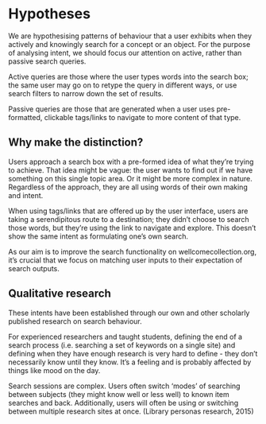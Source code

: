 # Hypotheses

We are hypothesising patterns of behaviour that a user exhibits when they actively and knowingly search for a concept or an object. For the purpose of analysing intent, we should focus our attention on active, rather than passive search queries.

Active queries are those where the user types words into the search box; the same user may go on to retype the query in different ways, or use search filters to narrow down the set of results.

Passive queries are those that are generated when a user uses pre-formatted, clickable tags/links to navigate to more content of that type.

## Why make the distinction?

Users approach a search box with a pre-formed idea of what they’re trying to achieve. That idea might be vague: the user wants to find out if we have something on this single topic area. Or it might be more complex in nature. Regardless of the approach, they are all using words of their own making and intent.

When using tags/links that are offered up by the user interface, users are taking a serendipitous route to a destination; they didn’t choose to search those words, but they’re using the link to navigate and explore. This doesn’t show the same intent as formulating one’s own search.

As our aim is to improve the search functionality on wellcomecollection.org, it’s crucial that we focus on matching user inputs to their expectation of search outputs.

## Qualitative research

These intents have been established through our own and other scholarly published research on search behaviour.

For experienced researchers and taught students, defining the end of a search process \(i.e. searching a set of keywords on a single site\) and defining when they have enough research is very hard to define - they don’t necessarily know until they know. It’s a feeling and is probably affected by things like mood on the day.

Search sessions are complex. Users often switch ‘modes’ of searching between subjects \(they might know well or less well\) to known item searches and back. Additionally, users will often be using or switching between multiple research sites at once. \(Library personas research, 2015\)


